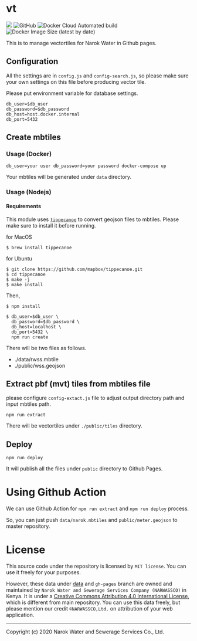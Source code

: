 # vt
![](https://github.com/narwassco/vt/workflows/Node.js%20CI/badge.svg)
![GitHub](https://img.shields.io/github/license/narwassco/vt)
![Docker Cloud Automated build](https://img.shields.io/docker/cloud/automated/narwassco/vt)
![Docker Image Size (latest by date)](https://img.shields.io/docker/image-size/narwassco/vt)

This is to manage vectortiles for Narok Water in Github pages.

## Configuration
All the settings are in `config.js` and `config-search.js`, so please make sure your own settings on this file before producing vector tile.

Please put environment variable for database settings.
```
db_user=$db_user
db_password=$db_password
db_host=host.docker.internal
db_port=5432
```

## Create mbtiles
### Usage (Docker)

```
db_user=your user db_password=your password docker-compose up
```

Your mbtiles will be generated under `data` directory.

### Usage (Nodejs)

#### Requirements

This module uses [`tippecanoe`](https://github.com/mapbox/tippecanoe) to convert geojson files to mbtiles. Please make sure to install it before running.

for MacOS
```
$ brew install tippecanoe
```

for Ubuntu
```
$ git clone https://github.com/mapbox/tippecanoe.git
$ cd tippecanoe
$ make -j
$ make install
```

Then,

```
$ npm install

$ db_user=$db_user \
  db_password=$db_password \
  db_host=localhost \
  db_port=5432 \
  npm run create
```

There will be two files as follows.
- ./data/rwss.mbtile
- ./public/wss.geojson

## Extract pbf (mvt) tiles from mbtiles file
please configure `config-extact.js` file to adjust output directory path and input mbtiles path.

```
npm run extract
```

There will be vectortiles under `./public/tiles` directory.

## Deploy

```
npm run deploy
```

It will publish all the files under `public` directory to Github Pages.

# Using Github Action

We can use Github Action for `npm run extract` and `npm run deploy` process.

So, you can just push `data/narok.mbtiles` and `public/meter.geojson` to master repository.

# License

This source code under the repository is licensed by 
`MIT license`. You can use it freely for your purposes.

However, these data under [data](./data) and `gh-pages` branch are owned and maintained by `Narok Water and Sewerage Services Company (NARWASSCO)` in Kenya. It is under a [Creative Commons Attribution 4.0 International
License](http://creativecommons.org/licenses/by/4.0/), which is different from main repository. You can use this data freely, but please mention our credit `©NARWASSCO,Ltd.` on attribution of your web application.

---
Copyright (c) 2020 Narok Water and Sewerage Services Co., Ltd.